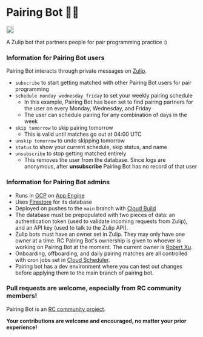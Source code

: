 # Pairing Bot :pear::robot:
<a href='http://www.recurse.com' title='Made with love at the Recurse Center'><img src='https://cloud.githubusercontent.com/assets/2883345/11325206/336ea5f4-9150-11e5-9e90-d86ad31993d8.png' height='20px'/></a>

A Zulip bot that partners people for pair programming practice :)

### Information for Pairing Bot users
Pairing Bot interacts through private messages on [Zulip](https://zulipchat.com/).
* `subscribe` to start getting matched with other Pairing Bot users for pair programming
* `schedule monday wednesday friday` to set your weekly pairing schedule
  * In this example, Pairing Bot has been set to find pairing partners for the user on every Monday, Wednesday, and Friday
  * The user can schedule pairing for any combination of days in the week
* `skip tomorrow` to skip pairing tomorrow
  * This is valid until matches go out at 04:00 UTC
* `unskip tomorrow` to undo skipping tomorrow
* `status` to show your current schedule, skip status, and name
* `unsubscribe` to stop getting matched entirely
  * This removes the user from the database. Since logs are anonymous, after **unsubscribe** Pairing Bot has no record of that user
 
### Information for Pairing Bot admins
 * Runs in [GCP](https://cloud.google.com/) on [App Engine](https://cloud.google.com/appengine/docs/standard/)
 * Uses [Firestore](https://cloud.google.com/firestore/docs/) for its database
 * Deployed on pushes to the `main` branch with [Cloud Build](https://cloud.google.com/cloud-build/docs/)
 * The database must be prepopulated with two pieces of data:  an authentication token (used to validate incoming requests from Zulip), and an API key (used to talk to the Zulip API).
 * Zulip bots must have an owner set in Zulip. They may only have one owner at a time. RC Pairing Bot's ownership is given to whoever is working on Pairing Bot at the moment. The current owner is [Robert Xu](https://github.com/RobertXu).
 * Onboarding, offboarding, and daily pairing matches are all controlled with cron jobs set in [Cloud Scheduler](https://cloud.google.com/scheduler).
 * Pairing bot has a dev environment where you can test out changes before applying them to the main branch of pairing bot.

### Pull requests are welcome, especially from RC community members!
Pairing Bot is an [RC community project](https://recurse.zulipchat.com/#narrow/stream/198090-rc-community.20software).

**Your contributions are welcome and encouraged, no matter your prior experience!**

